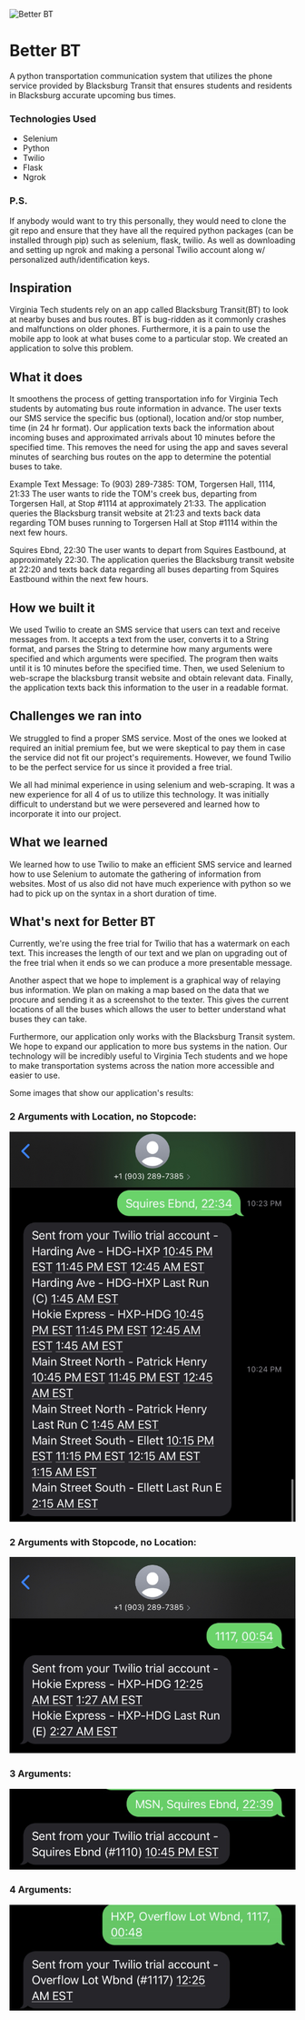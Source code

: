![Better BT](https://i.imgur.com/6EWnYH4.png)

# Better BT
A python transportation communication system that utilizes the phone service provided by Blacksburg Transit that ensures students and residents in Blacksburg accurate upcoming bus times.

### Technologies Used
- Selenium
- Python
- Twilio
- Flask
- Ngrok

### P.S.
If anybody would want to try this personally, they would need to clone the git repo and ensure that they have all the required python packages (can be installed through pip) such as selenium, flask, twilio. As well as downloading and setting up ngrok and making a personal Twilio account along w/ personalized auth/identification keys.


## Inspiration
Virginia Tech students rely on an app called Blacksburg Transit(BT) to look at nearby buses and bus routes.  BT is bug-ridden as it commonly crashes and malfunctions on older phones.  Furthermore, it is a pain to use the mobile app to look at what buses come to a particular stop.  We created an application to solve this problem.
## What it does
It smoothens the process of getting transportation info for Virginia Tech students by automating bus route information in advance.  The user texts our SMS service the specific bus (optional), location and/or stop number, time (in 24 hr format).  Our application texts back the information about incoming buses and approximated arrivals about 10 minutes before the specified time.  This removes the need for using the app and saves several minutes of searching bus routes on the app to determine the potential buses to take.  

Example Text Message:
To (903) 289-7385:
TOM, Torgersen Hall, 1114, 21:33
The user wants to ride the TOM's creek bus, departing from Torgersen Hall, at Stop #1114 at approximately 21:33.
The application queries the Blacksburg transit website at 21:23 and texts back data regarding TOM buses running to Torgersen Hall at Stop #1114 within the next few hours.

Squires Ebnd, 22:30
The user wants to depart from Squires Eastbound, at approximately 22:30.
The application queries the Blacksburg transit website at 22:20 and texts back data regarding all buses departing from Squires Eastbound within the next few hours.
 
## How we built it
We used Twilio to create an SMS service that users can text and receive messages from.  It accepts a text from the user, converts it to a String format, and parses the String to determine how many arguments were specified and which arguments were specified.  The program then waits until it is 10 minutes before the specified time.  Then, we used Selenium to web-scrape the blacksburg transit website and obtain relevant data.   Finally, the application  texts back this information to the user in a readable format.
## Challenges we ran into
We struggled to find a proper SMS service.  Most of the ones we looked at required an initial premium fee, but we were skeptical to pay them in case the service did not fit our project's requirements.  However, we found Twilio to be the perfect service for us since it provided a free trial.  

We all had minimal experience in using selenium and web-scraping.  It was a new experience for all 4 of us to utilize this technology.  It was initially difficult to understand but we were persevered and learned how to incorporate it into our project.  

## What we learned
We learned how to use Twilio to make an efficient SMS service and learned how to use Selenium to automate the gathering of information from websites.  Most of us also did not have much experience with python so we had to pick up on the syntax in a short duration of time.  
## What's next for Better BT
Currently, we're using the free trial for Twilio that has a watermark on each text.  This increases the length of our text and we plan on upgrading out of the free trial when it ends so we can produce a more presentable message.

Another aspect that we hope to implement is a graphical way of relaying bus information.  We plan on making a map based on the data that we procure and sending it as a screenshot to the texter.  This gives the current locations of all the buses which allows the user to better understand what buses they can take.

Furthermore, our application only works with the Blacksburg Transit system.  We hope to expand our application to more bus systems in the nation.  Our technology will be incredibly useful to Virginia Tech students and we hope to make transportation systems across the nation more accessible and easier to use.

Some images that show our application's results:
### 2 Arguments with Location, no Stopcode:
![BetterBT_2_Arguments_Location](https://github.com/kaneru-soju/BetterBT/blob/master/Images/BetterBT_2_Arguments_Location.jpg)

### 2 Arguments with Stopcode, no Location:
![BetterBT_2_Arguments_Stopcode](https://github.com/kaneru-soju/BetterBT/blob/master/Images/BetterBT_2_Arguments_Stopcode.jpg)

### 3 Arguments:
![BetterBT_3_Arguments](https://github.com/kaneru-soju/BetterBT/blob/master/Images/BetterBT_3_Arguments.jpg)

### 4 Arguments:
![BetterBT_4_Arguments](https://github.com/kaneru-soju/BetterBT/blob/master/Images/BetterBT_4_Arguments.jpg)
